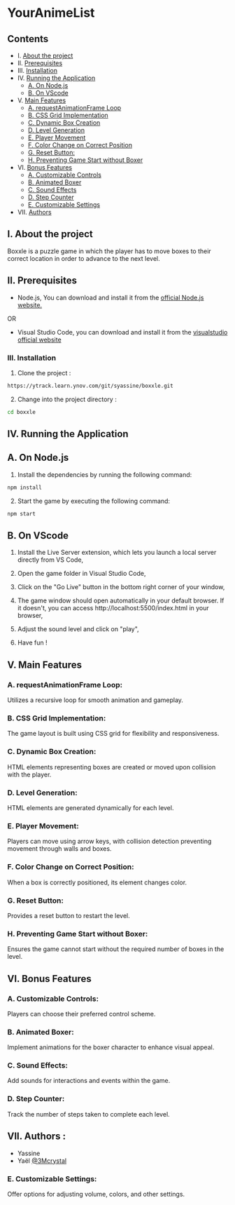 # YourAnimeList

## Contents

- I. [About the project](#i-about-the-project)
- II. [Prerequisites](#ii-prerequisites)
- III. [Installation](#iii-installation)
- IV. [Running the Application](#iv-running-the-application)
    - [A. On Node.js](#a-on-node.js)
    - [B. On VScode](#b-on-vscode)
- V. [Main Features](#v-main-features)
    - [A. requestAnimationFrame Loop](#a-requestanimationframe-loop)
    - [B. CSS Grid Implementation](#b-css-grid-implementation)
    - [C. Dynamic Box Creation](#c-dynamic-box-creation)
    - [D. Level Generation](#d-level-generation)
    - [E. Player Movement](#e-playermovement)
    - [F. Color Change on Correct Position](#f-color-change-on-correct-position)
    - [G. Reset Button:](#g-reset-button)
    - [H. Preventing Game Start without Boxer](#h-preventing-game-start-without-Boxer)
- VI. [Bonus Features](#vi-bonus-features)
    - [A. Customizable Controls](#a-customizable-controls)
    - [B. Animated Boxer](#b-animated-boxer)
    - [C. Sound Effects](#c-sound-effects)
    - [D. Step Counter](#d-step-counter)
    - [E. Customizable Settings](#e-customizable-settings)
- VII. [Authors](#vii-authors)
    

## I. About the project

Boxxle is a puzzle game in which the player has to move boxes to their correct location in order to advance to the next level. 

## II. Prerequisites

- Node.js, You can download and install it from the [official Node.js website.](https://nodejs.org/en)

OR 

- Visual Studio Code, you can download and install it from the [visualstudio official website](https://code.visualstudio.com/)


### III. Installation 

1. Clone the project :
``` bash 
https://ytrack.learn.ynov.com/git/syassine/boxxle.git
``` 

 2. Change into the project directory :
```bash
cd boxxle    
```


## IV. Running the Application

## A. On Node.js

1. Install the dependencies by running the following command:

``` bash
npm install
```
2. Start the game by executing the following command:

``` bash
npm start
```


## B. On VScode

1. Install the Live Server extension, which lets you launch a local server directly from VS Code,

2. Open the game folder in Visual Studio Code,

3. Click on the "Go Live" button in the bottom right corner of your window,

4. The game window should open automatically in your default browser. If it doesn't, you can access http://localhost:5500/index.html in your browser,

5. Adjust the sound level and click on "play",

6. Have fun !


## V. Main Features

### A. requestAnimationFrame Loop:

Utilizes a recursive loop for smooth animation and gameplay.

### B. CSS Grid Implementation:

The game layout is built using CSS grid for flexibility and responsiveness.

### C. Dynamic Box Creation:

HTML elements representing boxes are created or moved upon collision with the player.

### D. Level Generation:

HTML elements are generated dynamically for each level.

### E. Player Movement:

Players can move using arrow keys, with collision detection preventing movement through walls and boxes.

### F. Color Change on Correct Position: 

When a box is correctly positioned, its element changes color.

### G. Reset Button:

Provides a reset button to restart the level.

### H. Preventing Game Start without Boxer: 

Ensures the game cannot start without the required number of boxes in the level.


## VI. Bonus Features

### A. Customizable Controls:

Players can choose their preferred control scheme.

### B. Animated Boxer:

Implement animations for the boxer character to enhance visual appeal.

### C. Sound Effects:

Add sounds for interactions and events within the game.

### D. Step Counter:

Track the number of steps taken to complete each level.


## VII. Authors :

- Yassine
- Yaël [@3Mcrystal](https://www.github.com/3Mcrystal)


### E. Customizable Settings:

Offer options for adjusting volume, colors, and other settings.


